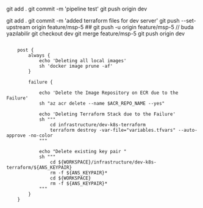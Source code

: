 git add .
git commit -m 'pipeline test'
git push origin dev

git add .
git commit -m 'added terraform files for dev server'
git push --set-upstream origin feature/msp-5   ## git push -u origin feature/msp-5  // buda yazılabilir
git checkout dev
git merge feature/msp-5
git push origin dev
```

    post {
        always {
            echo 'Deleting all local images'
            sh 'docker image prune -af'
        }

        failure {

            echo 'Delete the Image Repository on ECR due to the Failure'
            sh "az acr delete --name $ACR_REPO_NAME --yes"

            echo 'Deleting Terraform Stack due to the Failure'
            sh """
                cd infrastructure/dev-k8s-terraform
                terraform destroy -var-file="variables.tfvars" --auto-approve -no-color
            """

            echo "Delete existing key pair "
            sh """
                cd ${WORKSPACE}/infrastructure/dev-k8s-terraform/${ANS_KEYPAIR} 
                rm -f ${ANS_KEYPAIR}*
                cd ${WORKSPACE}
                rm -f ${ANS_KEYPAIR}*
            """
        }
    }    
